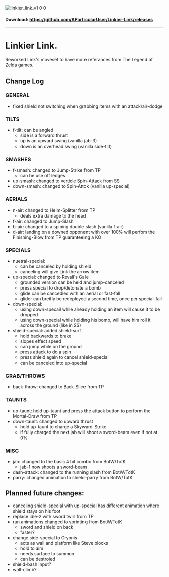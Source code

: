 
![linkier_link_v1 0 0](https://github.com/user-attachments/assets/41c3c746-87d5-4129-a044-0a922bf77028)

#### Download: https://github.com/AParticularUser/Linkier-Link/releases
--------------------------------------------------------------------------
# Linkier Link.
Reworked Link's moveset to have more referances from The Legend of Zelda games.

## Change Log

### GENERAL
- fixed shield not switching when grabbing items with an attack/air-dodge

### TILTS
- f-tilt: can be angled
	- side is a forward thrust
	- up is an upward swing (vanilla jab-3)
	- down is an overhead swing (vanilla side-tilt)

### SMASHES
- f-smash: changed to Jump-Strike from TP
	- can be use off ledges
- up-smash: changed to verticle Spin-Attack from SS 
- down-smash: changed to Spin-Attck (vanilla up-special)

### AERIALS
- n-air: changed to Helm-Splitter from TP
	- deals extra damage to the head
- f-air: changed to Jump-Slash
- b-air: changed to a spining double slash (vanilla f-air)
- d-air: landing on a downed opponent with over 100% will perfom the Finishing-Blow from TP guaranteeing a KO

### SPECIALS
- nuetral-special: 
	- can be canceled by holding shield 
	- canceling will give Link the arrow item
- up-special: changed to Revali's Gale
	- grounded version can be held and jump-canceled
	- press special to drop/detonate a bomb
	- glide can be cancedled with an aerial or fast-fall
	- glider can breifly be redeployed a second time, once per special-fall
- down-special: 
	- using down-specail while already holding an item will cause it to be dropped
	- using down-special while holding his bomb, will have him roll it across the ground (like in SS)
- shield-special: added shield-surf 
	- hold backwards to brake
	- slopes effect speed
	- can jump while on the ground
	- press attack to do a spin
	- press shield again to cancel shield-special
	- can be canceled into up-special

### GRAB/THROWS
- back-throw: changed to Back-Slice from TP 
### TAUNTS
- up-taunt: hold up-taunt and press the attack button to perform the Mortal-Draw from TP
- down-taunt: changed to upward thrust
	- hold up-taunt to charge a Skyward-Strike
	- if fully charged the next jab will shoot a sword-beam even if not at 0%

### MISC
- jab: changed to the basic 4 hit combo from BotW/TotK
	- jab-1 now shoots a sword-beam
- dash-attack: changed to the running slash from BotW/TotK
- parry: changed animation to shield-parry from BotW/TotK

## Planned future changes:
- canceling shield-special with up-special has different animation where shield stays on his foot
- replace idle-2 with sword twirl from TP
- run animations changed to sprinting from BotW/TotK
	- sword and shield on back
	- faster?
- change side-special to Cryonis
	- acts as wall and platform like Steve blocks
	- hold to aim
	- needs surface to summon
	- can be destroied
- shield-bash input?
- wall-climb?

